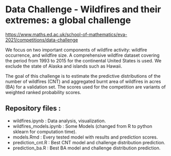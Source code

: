 # Data Challenge - Wildfires and their extremes: a global challenge

https://www.maths.ed.ac.uk/school-of-mathematics/eva-2021/competitions/data-challenge

We focus on two important components of wildfire activity: wildfire occurrence, and wildfire size.
A comprehensive wildfire dataset covering the period from 1993 to 2015 for the continental United States is used. We exclude the state of Alaska and islands such as Hawaii.

The goal of this challenge is to estimate the predictive distributions of the number of wildfires (CNT) and aggregated burnt area of wildfires in acres (BA) for a validation set. The scores used for the competition are variants of weighted ranked probability scores.

## Repository files :
- wildfires.ipynb : Data analysis, visualization.
- wildfires_models.ipynb : Some Models (changed from R to python sklearn for computation time).
- models.Rmd : Every tested model with results and prediction scores.
- prediction_cnt.R : Best CNT model and challenge distribution prediction.
- prediction_ba.R : Best BA model and challenge distribution prediction.
